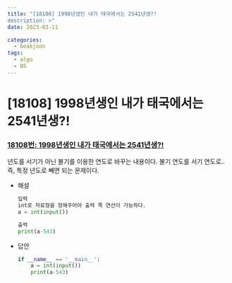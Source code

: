 ```yaml
---
title: "[18108] 1998년생인 내가 태국에서는 2541년생?!
description: >"
date: 2023-03-11

categories:
  - beakjoon
tags:
  - algo
  - B5
---
```


# [18108] 1998년생인 내가 태국에서는 2541년생?!
### [18108번: 1998년생인 내가 태국에서는 2541년생?!](https://www.acmicpc.net/problem/18108)
년도를 서기가 아닌 불기를 이용한 연도로 바꾸는 내용이다. 불기 연도를 서기 연도로.. 즉, 특정 년도로 빼면 되는 문제이다.
- 해설
    
    ```python
    입력
    int로 자료형을 정해주어야 출력 쪽 연산이 가능하다.
    a = int(input())
    
    출력
    print(a-543)
    ```   
- 답안
    
    ```python
    if __name__ == '__main__':
        a = int(input())
        print(a-543)
    ```

